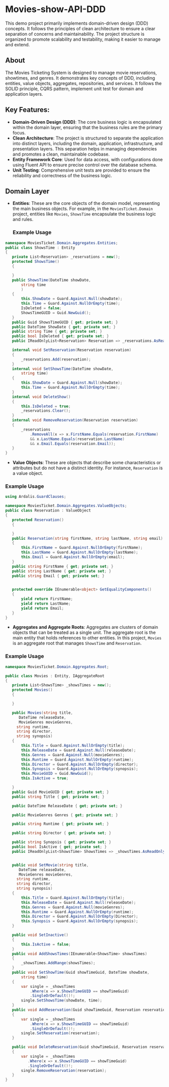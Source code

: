 # Movies-show-API-DDD

This demo project primarily implements domain-driven design (DDD) concepts. It follows the principles of clean architecture to ensure a clear separation of concerns and maintainability. The project structure is organized to promote scalability and testability, making it easier to manage and extend.
## About

The Movies Ticketing System is designed to manage movie reservations, showtimes, and genres. It demonstrates key concepts of DDD, including entities, value objects, aggregates, repositories, and services. It follows the SOLID principle, CQRS pattern, implement unit test for domain and application layers.
## Key Features:
- **Domain-Driven Design (DDD)**: The core business logic is encapsulated within the domain layer, ensuring that the business rules are the primary focus.
- **Clean Architecture**: The project is structured to separate the application into distinct layers, including the domain, application, infrastructure, and presentation layers. This separation helps in managing dependencies and promotes a clean, maintainable codebase.
- **Entity Framework Core**: Used for data access, with configurations done using Fluent API to ensure precise control over the database schema.
- **Unit Testing**: Comprehensive unit tests are provided to ensure the reliability and correctness of the business logic.
  
## Domain Layer

- **Entities**: These are the core objects of the domain model, representing the main business objects. For example, in the `MoviesTicket.Domain` project, entities like `Movies`, `ShowsTime` encapsulate the business logic and rules.
  ### Example Usage
 ```csharp
namespace MoviesTicket.Domain.Aggregates.Entities;
public class ShowsTime : Entity
{
    private List<Reservation> _reservations = new();
    protected ShowsTime()
    {

    }
    public ShowsTime(DateTime showDate,
        string time
        )
    {
        this.ShowDate = Guard.Against.Null(showDate);
        this.Time = Guard.Against.NullOrEmpty(time);
        IsDeleted = false;
        ShowsTimeGUID = Guid.NewGuid();
    }
    public Guid ShowsTimeGUID { get; private set; }
    public DateTime ShowDate { get; private set; }
    public string Time { get; private set; }
    public bool IsDeleted { get; private set; }
    public IReadOnlyList<Reservation> Reservation => _reservations.AsReadOnly();

    internal void SetReservation(Reservation reservation)
    {
        _reservations.Add(reservation);
    }
    internal void SetShowsTime(DateTime showDate,
        string time)
    {
        this.ShowDate = Guard.Against.Null(showDate);
        this.Time = Guard.Against.NullOrEmpty(time);
    }
    internal void DeleteShow()
    {
        this.IsDeleted = true;
        _reservations.Clear();
    }
    internal void RemoveReservation(Reservation reservation)
    {
        _reservations
            .RemoveAll(x => x.FirstName.Equals(reservation.FirstName)
            && x.LastName.Equals(reservation.LastName)
            && x.Email.Equals(reservation.Email));
    }
}
```


- **Value Objects**: These are objects that describe some characteristics or attributes but do not have a distinct identity. For instance, `Reservation` is a value object.
 ### Example Usage
 ```csharp
using Ardalis.GuardClauses;

namespace MoviesTicket.Domain.Aggregates.ValueObjects;
public class Reservation : ValueObject
{
    protected Reservation()
    {

    }
    public Reservation(string firstName, string lastName, string email)
    {
        this.FirstName = Guard.Against.NullOrEmpty(firstName);
        this.LastName = Guard.Against.NullOrEmpty(lastName);
        this.Email = Guard.Against.NullOrEmpty(email);
    }
    public string FirstName { get; private set; }
    public string LastName { get; private set; }
    public string Email { get; private set; }

    
    protected override IEnumerable<object> GetEqualityComponents()
    {
        yield return FirstName;
        yield return LastName;
        yield return Email;
    }
}
```

- **Aggregates and Aggregate Roots**: Aggregates are clusters of domain objects that can be treated as a single unit. The aggregate root is the main entity that holds references to other entities. In this project, `Movies` is an aggregate root that manages `ShowsTime` and `Reservation`.
 ### Example Usage
 ```csharp
namespace MoviesTicket.Domain.Aggregates.Root;

public class Movies : Entity, IAggregateRoot
{
    private List<ShowsTime> _showsTimes = new();
    protected Movies()
    {

    }

    public Movies(string title,
       DateTime releaseDate,
       MovieGenres movieGenres,
      string runtime,
      string director,
      string synopsis)
    {
        this.Title = Guard.Against.NullOrEmpty(title);
        this.ReleaseDate = Guard.Against.Null(releaseDate);
        this.Genres = Guard.Against.Null(movieGenres);
        this.Runtime = Guard.Against.NullOrEmpty(runtime);
        this.Director = Guard.Against.NullOrEmpty(director);
        this.Synopsis = Guard.Against.NullOrEmpty(synopsis);
        this.MovieGUID = Guid.NewGuid();
        this.IsActive = true;

    }
    public Guid MovieGUID { get; private set; }
    public string Title { get; private set; }

    public DateTime ReleaseDate { get; private set; }

    public MovieGenres Genres { get; private set; }

    public string Runtime { get; private set; }

    public string Director { get; private set; }

    public string Synopsis { get; private set; }
    public bool IsActive { get; private set; }
    public IReadOnlyList<ShowsTime> ShowsTimes => _showsTimes.AsReadOnly();


    public void SetMovie(string title,
       DateTime releaseDate,
       MovieGenres movieGenres,
      string runtime,
      string director,
      string synopsis)
    {
        this.Title = Guard.Against.NullOrEmpty(title);
        this.ReleaseDate = Guard.Against.Null(releaseDate);
        this.Genres = Guard.Against.Null(movieGenres);
        this.Runtime = Guard.Against.NullOrEmpty(runtime);
        this.Director = Guard.Against.NullOrEmpty(Director);
        this.Synopsis = Guard.Against.NullOrEmpty(synopsis);
    }

    public void SetInactive()
    {
        this.IsActive = false;
    }
    public void AddShowsTimes(IEnumerable<ShowsTime> showsTimes)
    {
        _showsTimes.AddRange(showsTimes);
    }
    public void SetShowTime(Guid showTimeGuid, DateTime showDate,
        string time)
    {
        var single = _showsTimes
            .Where(x => x.ShowsTimeGUID == showTimeGuid)
            .SingleOrDefault()!;
        single.SetShowsTime(showDate, time);
    }
    public void AddReservation(Guid showTimeGuid, Reservation reservation)
    {
        var single = _showsTimes
            .Where(x => x.ShowsTimeGUID == showTimeGuid)
            .SingleOrDefault()!;
        single.SetReservation(reservation);
    }

    public void DeleteReservation(Guid showTimeGuid, Reservation reservation)
    {
        var single = _showsTimes
           .Where(x => x.ShowsTimeGUID == showTimeGuid)
           .SingleOrDefault()!;
        single.RemoveReservation(reservation);
    }
}
```
